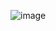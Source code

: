 
![image](https://user-images.githubusercontent.com/80039790/164510686-0c94b714-c44e-4469-8ce6-49489294852a.png)


